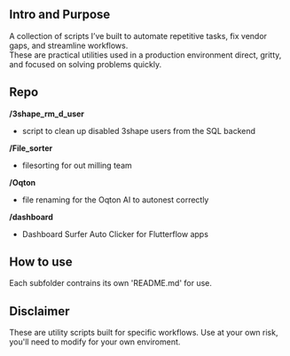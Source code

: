 ## Intro and Purpose

A collection of scripts I’ve built to automate repetitive tasks, fix vendor gaps, and streamline workflows.  
These are practical utilities used in a production environment direct, gritty, and focused on solving problems quickly.

## Repo

**/3shape_rm_d_user**
  - script to clean up disabled 3shape users from the SQL backend

**/File_sorter**      
  - filesorting for out milling team

**/Oqton**
  - file renaming for the Oqton AI to autonest correctly

**/dashboard**        
  - Dashboard Surfer Auto Clicker for Flutterflow apps 

## How to use

Each subfolder contrains its own 'README.md' for use.

## Disclaimer

These are utility scripts built for specific workflows. Use at your own risk, you'll need to modify for your own enviroment.
